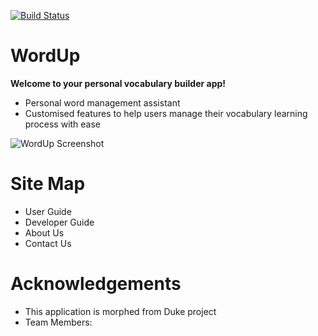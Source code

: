 [![Build Status](https://travis-ci.org/AY1920S1-CS2113-T14-3/main.svg?branch=master)](https://travis-ci.org/AY1920S1-CS2113-T14-3/main)

# WordUp

**Welcome to your personal vocabulary builder app!**

* Personal word management assistant
* Customised features to help users manage their vocabulary learning process with ease

![WordUp Screenshot](WordUp_screenshot.PNG)

# Site Map

* User Guide
* Developer Guide
* About Us
* Contact Us

# Acknowledgements
* This application is morphed from Duke project
* Team Members: 
